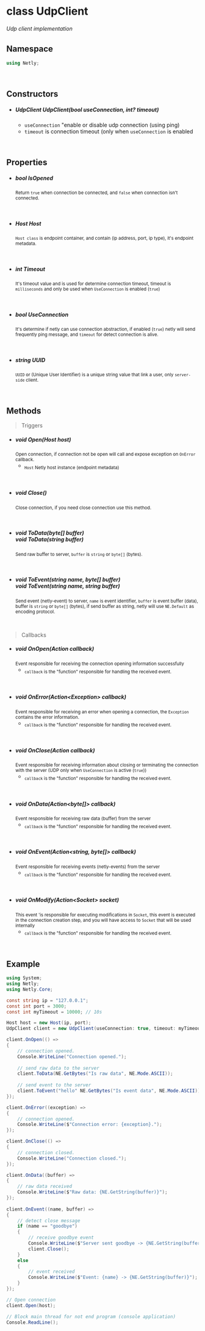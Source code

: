 # <return>class</return> UdpClient

###### Udp client implementation

## Namespace
```cs
using Netly;
```

<br>

## Constructors
- ##### <return>UdpClient</return> UdpClient(<params>bool useConnection</params>, <params>int? timeout</params>)
    - ``useConnection`` "enable or disable udp connection (using ping)
    - ``timeout`` is connection timeout (only when ``useConnection`` is enabled

<br>

## Properties
- ##### <return>bool</return> IsOpened
  <sub>Return ``true`` when connection be connected, and ``false`` when connection isn't connected.</sub>

<br>

- ##### <return>Host</return> Host
  <sub>``Host class`` is endpoint container, and contain (ip address, port, ip type), it's endpoint metadata.</sub>

<br>

- ##### <return>int</return> Timeout
  <sub>It's timeout value and is used for determine connection timeout, timeout is ``milliseconds`` and only be used when ``UseConnection`` is enabled (``true``)</sub>

<br>

- ##### <return>bool</return> UseConnection
  <sub>It's determine if netly can use connection abstraction, if enabled (``true``) netly will send frequently ping message, and ``timeout`` for detect connection is alive.</sub>

<br>

- ##### <return>string</return> UUID
  <sub>``UUID`` or (Unique User Identifier) is a unique string value that link a user, only ``server-side`` client.</sub>

<br>

## Methods
> Triggers

- ##### <return>void</return> Open(<params>Host host</params>)
  <sub>Open connection, if connection not be open will call and expose exception on ``OnError`` callback.</sub>
  - <sub>``Host`` Netly host instance (endpoint metadata)<sub/>

<br>

- ##### <return>void</return> Close()
  <sub>Close connection, if you need close connection use this method.</sub>

<br>

- ##### <return>void</return> ToData(<params>byte[] buffer</params>) <br> <return>void</return> ToData(<params>string buffer</params>)
  <sub>Send raw buffer to server, ``buffer`` is ``string`` or ``byte[]`` (bytes).</sub>

<br>

- ##### <return>void</return> ToEvent(<params>string name</params>, <params>byte[] buffer</params>) <br> <return>void</return> ToEvent(<params>string name</params>, <params>string buffer</params>)
  <sub>Send event (netly-event) to server, ``name`` is event identifier, ``buffer`` is event buffer (data), buffer is ``string`` or ``byte[]`` (bytes), if send buffer as string, netly will use ``NE.Default`` as encoding protocol.</sub>

<br>

> Callbacks

- ##### <return>void</return> OnOpen(<params>Action callback</params>)
  <sub>Event responsible for receiving the connection opening information successfully</sub>
  - <sub>``callback`` is the "function" responsible for handling the received event.<sub/>

<br>


- ##### <return>void</return> OnError(<params>Action&lt;Exception&gt; callback</params>)
  <sub>Event responsible for receiving an error when opening a connection, the ``Exception`` contains the error information.</sub>
  - <sub>``callback`` is the "function" responsible for handling the received event.<sub/>

<br>


- ##### <return>void</return> OnClose(<params>Action callback</params>)
  <sub>Event responsible for receiving information about closing or terminating the connection with the server (UDP only when ``UseConnection`` is active (``true``))</sub>
  - <sub>``callback`` is the "function" responsible for handling the received event.<sub/>

<br>


- ##### <return>void</return> OnData(<params>Action&lt;byte[]&gt; callback</params>)
  <sub>Event responsible for receiving raw data (buffer) from the server</sub>
  - <sub>``callback`` is the "function" responsible for handling the received event.<sub/>

<br>


- ##### <return>void</return> OnEvent(<params>Action&lt;string, byte[]&gt; callback</params>)
  <sub>Event responsible for receiving events (netly-events) from the server</sub>
  - <sub>``callback`` is the "function" responsible for handling the received event.<sub/>

<br>


- ##### <return>void</return> OnModify(<params>Action&lt;Socket&gt; socket</params>)
  <sub>This event 'is responsible for executing modifications in ``Socket``, this event is executed in the connection creation step, and you will have access to ``Socket`` that will be used internally</sub>
  - <sub>``callback`` is the "function" responsible for handling the received event.<sub/>

<br>

## Example
```cs
using System;
using Netly;
using Netly.Core;

const string ip = "127.0.0.1";
const int port = 3000;
const int myTimeout = 10000; // 10s

Host host = new Host(ip, port);
UdpClient client = new UdpClient(useConnection: true, timeout: myTimeout);

client.OnOpen(() =>
{
    // connection opened.
    Console.WriteLine("Connection opened.");
    
    // send raw data to the server
    client.ToData(NE.GetBytes("Is raw data", NE.Mode.ASCII));
    
    // send event to the server
    client.ToEvent("hello" NE.GetBytes("Is event data", NE.Mode.ASCII));
});

client.OnError((exception) =>
{
    // connection opened.
    Console.WriteLine($"Connection error: {exception}.");
});

client.OnClose(() =>
{
    // connection closed.
    Console.WriteLine("Connection closed.");
});

client.OnData((buffer) =>
{
    // raw data received
    Console.WriteLine($"Raw data: {NE.GetString(buffer)}");
});
   
client.OnEvent((name, buffer) =>
{
    // detect close message
    if (name == "goodbye")
    {
        // receive goodbye event
        Console.WriteLine($"Server sent goodbye -> {NE.GetString(buffer)}");
        client.Close();
    }
    else
    {
        // event received
        Console.WriteLine($"Event: {name} -> {NE.GetString(buffer)}");
    }        
});

// Open connection
client.Open(host);

// Block main thread for not end program (console application)
Console.ReadLine();
```
